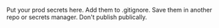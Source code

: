Put your prod secrets here. 
Add them to .gitignore. Save them in another repo or secrets manager.
Don't publish publically.